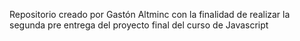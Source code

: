 Repositorio creado por Gastón Altminc con la finalidad de realizar la segunda pre entrega del proyecto final del curso de Javascript
